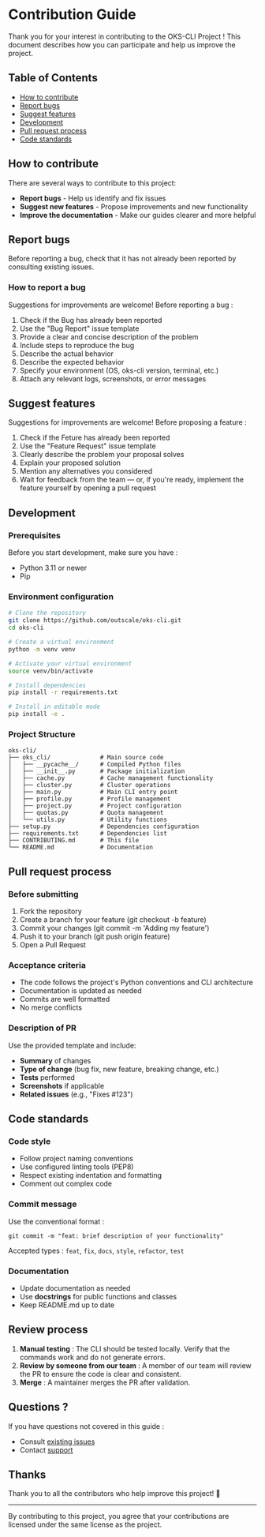 # Contribution Guide

Thank you for your interest in contributing to the OKS-CLI Project ! This document describes how you can participate and help us improve the project.

## Table of Contents

- [How to contribute](#how-to-contribute)
- [Report bugs](#report-bugs)
- [Suggest features](#suggest-features)
- [Development](#development)
- [Pull request process](#pull-request-process)
- [Code standards](#code-standards)

## How to contribute

There are several ways to contribute to this project:

- **Report bugs** - Help us identify and fix issues
- **Suggest new features** - Propose improvements and new functionality
- **Improve the documentation** - Make our guides clearer and more helpful

## Report bugs

Before reporting a bug, check that it has not already been reported by consulting existing issues.

### How to report a bug

Suggestions for improvements are welcome! Before reporting a bug :

1. Check if the Bug has already been reported
1. Use the "Bug Report" issue template
2. Provide a clear and concise description of the problem
3. Include steps to reproduce the bug
4. Describe the actual behavior
5. Describe the expected behavior
6. Specify your environment (OS, oks-cli version, terminal, etc.)
7. Attach any relevant logs, screenshots, or error messages

## Suggest features

Suggestions for improvements are welcome! Before proposing a feature :

1. Check if the Feture has already been reported
2. Use the "Feature Request" issue template
3. Clearly describe the problem your proposal solves
4. Explain your proposed solution
5. Mention any alternatives you considered
6. Wait for feedback from the team — or, if you're ready, implement the feature yourself by opening a pull request

## Development

### Prerequisites

Before you start development, make sure you have :

- Python 3.11 or newer
- Pip

### Environment configuration

```bash
# Clone the repository
git clone https://github.com/outscale/oks-cli.git
cd oks-cli

# Create a virtual environment
python -m venv venv

# Activate your virtual environment
source venv/bin/activate

# Install dependencies
pip install -r requirements.txt

# Install in editable mode
pip install -e .
```

### Project Structure

```
oks-cli/
├── oks_cli/              # Main source code
│   ├── __pycache__/      # Compiled Python files
│   ├── __init__.py       # Package initialization
│   ├── cache.py          # Cache management functionality
│   ├── cluster.py        # Cluster operations
│   ├── main.py           # Main CLI entry point
│   ├── profile.py        # Profile management
│   ├── project.py        # Project configuration
│   ├── quotas.py         # Quota management
│   └── utils.py          # Utility functions
├── setup.py              # Dependencies configuration
├── requirements.txt      # Dependencies list
├── CONTRIBUTING.md       # This file
└── README.md             # Documentation
```

## Pull request process

### Before submitting

1. Fork the repository
2. Create a branch for your feature (git checkout -b feature)
3. Commit your changes (git commit -m 'Adding my feature')
4. Push it to your branch (git push origin feature)
5. Open a Pull Request

### Acceptance criteria

- The code follows the project's Python conventions and CLI architecture
- Documentation is updated as needed
- Commits are well formatted
- No merge conflicts

### Description of PR

Use the provided template and include:

- **Summary** of changes
- **Type of change** (bug fix, new feature, breaking change, etc.)
- **Tests** performed
- **Screenshots** if applicable
- **Related issues** (e.g., "Fixes #123")

## Code standards

### Code style

- Follow project naming conventions
- Use configured linting tools (PEP8)
- Respect existing indentation and formatting
- Comment out complex code

### Commit message

Use the conventional format :

```
git commit -m "feat: brief description of your functionality"
```

Accepted types : `feat`, `fix`, `docs`, `style`, `refactor`, `test`

### Documentation

- Update documentation as needed
- Use **docstrings** for public functions and classes
- Keep README.md up to date

## Review process

1. **Manual testing** : The CLI should be tested locally. Verify that the commands work and do not generate errors.
2. **Review by someone from our team** :  A member of our team will review the PR to ensure the code is clear and consistent.
3. **Merge** : A maintainer merges the PR after validation.

## Questions ?

If you have questions not covered in this guide :

- Consult [existing issues](https://github.com/outscale/oks-cli/issues)
- Contact [support](https://docs.outscale.com/fr/userguide/Support-technique.html)

## Thanks

Thank you to all the contributors who help improve this project! 🚀

---

By contributing to this project, you agree that your contributions are licensed under the same license as the project.